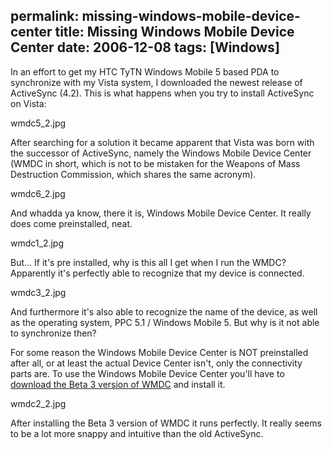 permalink: missing-windows-mobile-device-center
title: Missing Windows Mobile Device Center
date: 2006-12-08
tags: [Windows]
---
In an effort to get my HTC TyTN Windows Mobile 5 based PDA to synchronize with my Vista system, I downloaded the newest release of ActiveSync (4.2). This is what happens when you try to install ActiveSync on Vista:

wmdc5_2.jpg

After searching for a solution it became apparent that Vista was born with the successor of ActiveSync, namely the Windows Mobile Device Center (WMDC in short, which is not to be mistaken for the Weapons of Mass Destruction Commission, which shares the same acronym).

wmdc6_2.jpg

And whadda ya know, there it is, Windows Mobile Device Center. It really does come preinstalled, neat.

wmdc1_2.jpg

But... If it's pre installed, why is this all I get when I run the WMDC? Apparently it's perfectly able to recognize that my device is connected.

wmdc3_2.jpg

And furthermore it's also able to recognize the name of the device, as well as the operating system, PPC 5.1 / Windows Mobile 5. But why is it not able to synchronize then?

For some reason the Windows Mobile Device Center is NOT preinstalled after all, or at least the actual Device Center isn't, only the connectivity parts are. To use the Windows Mobile Device Center you'll have to [download the Beta 3 version of WMDC](http://www.microsoft.com/downloads/details.aspx?FamilyId=C23C8E6A-A72D-4AEF-9663-31CE2FEFBADA&amp;displaylang=en) and install it.

wmdc2_2.jpg

After installing the Beta 3 version of WMDC it runs perfectly. It really seems to be a lot more snappy and intuitive than the old ActiveSync.
